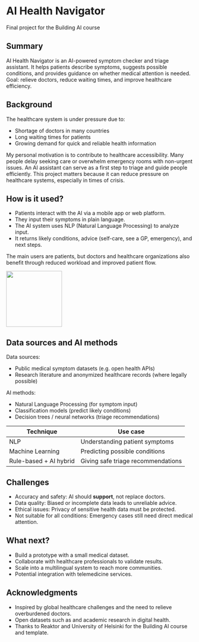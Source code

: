 # AI Health Navigator

Final project for the Building AI course

## Summary

AI Health Navigator is an AI-powered symptom checker and triage assistant. It helps patients describe symptoms, suggests possible conditions, and provides guidance on whether medical attention is needed. Goal: relieve doctors, reduce waiting times, and improve healthcare efficiency.

## Background

The healthcare system is under pressure due to:
* Shortage of doctors in many countries  
* Long waiting times for patients  
* Growing demand for quick and reliable health information  

My personal motivation is to contribute to healthcare accessibility. Many people delay seeking care or overwhelm emergency rooms with non-urgent issues. An AI assistant can serve as a first step to triage and guide people efficiently. This project matters because it can reduce pressure on healthcare systems, especially in times of crisis.

## How is it used?

* Patients interact with the AI via a mobile app or web platform.  
* They input their symptoms in plain language.  
* The AI system uses NLP (Natural Language Processing) to analyze input.  
* It returns likely conditions, advice (self-care, see a GP, emergency), and next steps.  

The main users are patients, but doctors and healthcare organizations also benefit through reduced workload and improved patient flow.

<img src="https://upload.wikimedia.org/wikipedia/commons/6/65/Hospital_icon.svg" width="150">

## Data sources and AI methods

Data sources:  
* Public medical symptom datasets (e.g. open health APIs)  
* Research literature and anonymized healthcare records (where legally possible)  

AI methods:  
* Natural Language Processing (for symptom input)  
* Classification models (predict likely conditions)  
* Decision trees / neural networks (triage recommendations)  

| Technique   | Use case |
| ----------- | -------- |
| NLP         | Understanding patient symptoms |
| Machine Learning | Predicting possible conditions |
| Rule-based + AI hybrid | Giving safe triage recommendations |

## Challenges

* Accuracy and safety: AI should **support**, not replace doctors.  
* Data quality: Biased or incomplete data leads to unreliable advice.  
* Ethical issues: Privacy of sensitive health data must be protected.  
* Not suitable for all conditions: Emergency cases still need direct medical attention.  

## What next?

* Build a prototype with a small medical dataset.  
* Collaborate with healthcare professionals to validate results.  
* Scale into a multilingual system to reach more communities.  
* Potential integration with telemedicine services.  

## Acknowledgments

* Inspired by global healthcare challenges and the need to relieve overburdened doctors.  
* Open datasets such as and academic research in digital health.  
* Thanks to Reaktor and University of Helsinki for the Building AI course and template.  
